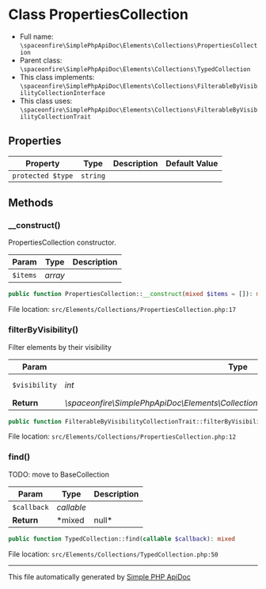 # Class PropertiesCollection

- Full name: `\spaceonfire\SimplePhpApiDoc\Elements\Collections\PropertiesCollection`
- Parent class: `\spaceonfire\SimplePhpApiDoc\Elements\Collections\TypedCollection`
- This class implements: `\spaceonfire\SimplePhpApiDoc\Elements\Collections\FilterableByVisibilityCollectionInterface`
- This class uses: `\spaceonfire\SimplePhpApiDoc\Elements\Collections\FilterableByVisibilityCollectionTrait`

## Properties

|Property|Type|Description|Default Value|
|---|---|---|---|
|`protected $type`|<code>string</code>|||

## Methods

### __construct()

PropertiesCollection constructor.

|Param|Type|Description|
|---|---|---|
|`$items`|*array*||

```php
public function PropertiesCollection::__construct(mixed $items = []): mixed
```

File location: `src/Elements/Collections/PropertiesCollection.php:17`

### filterByVisibility()

Filter elements by their visibility

|Param|Type|Description|
|---|---|---|
|`$visibility`|*int*|Visibility bitmask|
|**Return**|*\spaceonfire\SimplePhpApiDoc\Elements\Collections\FilterableByVisibilityCollectionInterface*||

```php
public function FilterableByVisibilityCollectionTrait::filterByVisibility(int $visibility): \spaceonfire\SimplePhpApiDoc\Elements\Collections\spaceonfire\SimplePhpApiDoc\Elements\Collections\FilterableByVisibilityCollectionInterface
```

File location: `src/Elements/Collections/PropertiesCollection.php:12`

### find()

TODO: move to BaseCollection

|Param|Type|Description|
|---|---|---|
|`$callback`|*callable*||
|**Return**|*mixed|null*||

```php
public function TypedCollection::find(callable $callback): mixed
```

File location: `src/Elements/Collections/TypedCollection.php:50`

---

This file automatically generated by [Simple PHP ApiDoc](https://github.com/spaceonfire/simple-php-apidoc)
